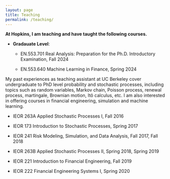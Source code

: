 ```yaml
---
layout: page
title: Teaching
permalink: /teaching/
---
```


**At Hopkins, I am teaching and have taught the following courses.**

- **Gradauate Level**:

  - EN.553.701 Real Analysis: Preparation for the Ph.D. Introductory Examination, Fall 2024

  - EN.553.640 Machine Learning in Finance, Spring 2024

My past experiences as teaching assistant at UC Berkeley cover undergraduate to PhD level probability and stochastic processes, including topics such as random variables, Markov chain, Poisson process, renewal process, martingale, Brownian motion, Itô calculus, etc. I am also interested in offering courses in financial engineering, simulation and machine learning.

- IEOR 263A Applied Stochastic Processes I, Fall 2016

- IEOR 173 Introduction to Stochastic Processes, Spring 2017

- IEOR 241 Risk Modeling, Simulation, and Data Analysis, Fall 2017, Fall 2018

- IEOR 263B Applied Stochastic Processes II, Spring 2018, Spring 2019

- IEOR 221 Introduction to Financial Engineering, Fall 2019

- IEOR 222 Financial Engineering Systems I, Spring 2020
